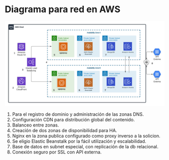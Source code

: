 # Diagrama para red en AWS

![alt text](https://github.com/lbrines/diagrama/blob/main/AWS.png?raw=true)

1. Para el registro de dominio y administración de las zonas DNS.
2. Configuración CDN para distribución global del contenido.
3. Balanceo entre zonas.
4. Creación de dos zonas de disponibilidad para HA.
5. Nginx en la zona publica configurado como proxy inverso a la solicion.
6. Se eligio Elastic Beanstalk por la fácil utilización y escalabilidad.
7. Base de datos en subnet especial, con replicación de la db relacional.
8. Conexión seguro por SSL con API externa.